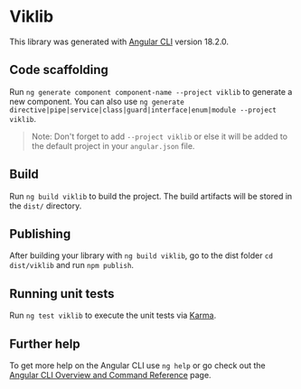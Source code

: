 # Viklib

This library was generated with [Angular CLI](https://github.com/angular/angular-cli) version 18.2.0.

## Code scaffolding

Run `ng generate component component-name --project viklib` to generate a new component. You can also use `ng generate directive|pipe|service|class|guard|interface|enum|module --project viklib`.
> Note: Don't forget to add `--project viklib` or else it will be added to the default project in your `angular.json` file. 

## Build

Run `ng build viklib` to build the project. The build artifacts will be stored in the `dist/` directory.

## Publishing

After building your library with `ng build viklib`, go to the dist folder `cd dist/viklib` and run `npm publish`.

## Running unit tests

Run `ng test viklib` to execute the unit tests via [Karma](https://karma-runner.github.io).

## Further help

To get more help on the Angular CLI use `ng help` or go check out the [Angular CLI Overview and Command Reference](https://angular.dev/tools/cli) page.
